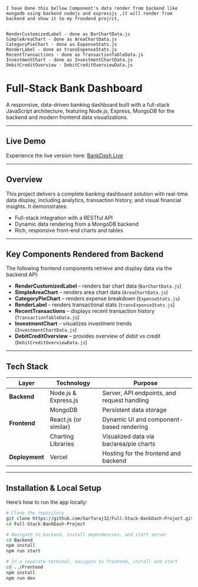 ```

I have Done this bellow Component's data render from backend like mongodb using backend nodejs and expressjs ,it will render from backend and show it to my frondend projrct,

```

```

RenderCustomizedLabel - done as BarChartData.js
SimpleAreaChart - done as AreaChartData.js
CategoryPieChart - done as ExpenseStats.js
RenderLabel - done as transExpenseStats.js
RecentTransactions - done as TransactionTableData.js
InvestmentChart - done as InvestmentChartData.js
DebitCreditOverview - DebitCreditOverviewData.js

```
# Full-Stack Bank Dashboard

A responsive, data-driven banking dashboard built with a full-stack JavaScript architecture, featuring Node.js, Express, MongoDB for the backend and modern frontend data visualizations.

---

##  Live Demo

Experience the live version here: [BankDash Live](skbankdash32.netlify.app)

---

##  Overview

This project delivers a complete banking dashboard solution with real-time data display, including analytics, transaction history, and visual financial insights. It demonstrates:

- Full-stack integration with a RESTful API
- Dynamic data rendering from a MongoDB backend
- Rich, responsive front-end charts and tables

---

##  Key Components Rendered from Backend

The following frontend components retrieve and display data via the backend API:

- **RenderCustomizedLabel** – renders bar chart data (`BarChartData.js`)
- **SimpleAreaChart** – renders area chart data (`AreaChartData.js`)
- **CategoryPieChart** – renders expense breakdown (`ExpenseStats.js`)
- **RenderLabel** – renders transactional stats (`transExpenseStats.js`)
- **RecentTransactions** – displays recent transaction history (`TransactionTableData.js`)
- **InvestmentChart** – visualizes investment trends (`InvestmentChartData.js`)
- **DebitCreditOverview** – provides overview of debit vs credit (`DebitCreditOverviewData.js`)

---

##  Tech Stack

| Layer           | Technology               | Purpose                                   |
|----------------|---------------------------|--------------------------------------------|
| **Backend**     | Node.js & Express.js      | Server, API endpoints, and request handling |
|                 | MongoDB                   | Persistent data storage                     |
| **Frontend**    | React.js (or similar)     | Dynamic UI and component-based rendering    |
|                 | Charting Libraries        | Visualized data via bar/area/pie charts     |
| **Deployment**  | Vercel                    | Hosting for the frontend and backend        |

---

##  Installation & Local Setup

Here’s how to run the app locally:

```bash
# Clone the repository
git clone https://github.com/Sarfaraj32/Full-Stack-BankDash-Project.git
cd Full-Stack-BankDash-Project

# Navigate to backend, install dependencies, and start server
cd Backend
npm install
npm run start

# In a separate terminal, navigate to frontend, install and start
cd ../Frontend
npm install
npm run dev
